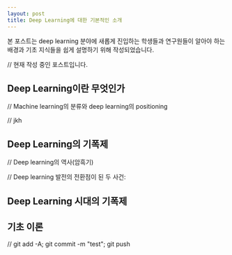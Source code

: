 ```yaml
---
layout: post
title: Deep Learning에 대한 기본적인 소개
---
```


본 포스트는 deep learning 분야에 새롭게 진입하는 학생들과 연구원들이 알아야 하는 배경과 기초 지식들을 쉽게 설명하기 위해 작성되었습니다.

// 현재 작성 중인 포스트입니다.

## Deep Learning이란 무엇인가

// Machine learning의 분류와 deep learning의 positioning

// jkh

## Deep Learning의 기폭제

// Deep learning의 역사(암흑기)

// Deep learning 발전의 전환점이 된 두 사건:

## Deep Learning 시대의 기폭제

## 기초 이론



// git add -A; git commit -m "test"; git push
